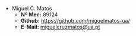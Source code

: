 - Miguel C. Matos
    - **Nº Mec:** 89124
    - **Github:** https://github.com/miguelmatos-ua/
    - **E-Mail:** miguelcruzmatos@ua.pt